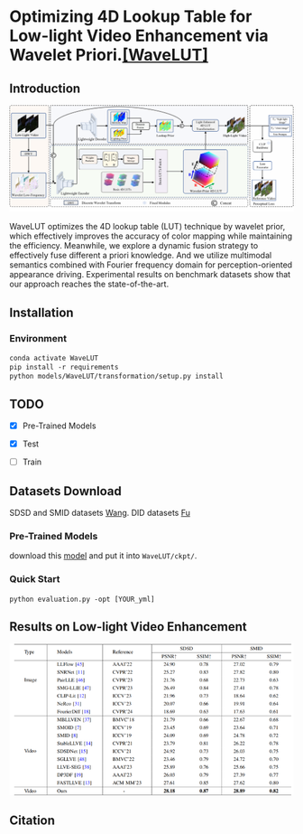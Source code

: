# Optimizing 4D Lookup Table for Low-light Video Enhancement via Wavelet Priori.[[WaveLUT]]()
## Introduction
<p align="center">
  <img src="frame.png" />
</p>

WaveLUT optimizes the 4D lookup table (LUT) technique by wavelet prior, which effectively improves the accuracy of color mapping while maintaining the efficiency. Meanwhile, we explore a dynamic fusion strategy to effectively fuse different a priori knowledge. And we utilize multimodal semantics combined with Fourier frequency domain for perception-oriented appearance driving. Experimental results on benchmark datasets show that our approach reaches the state-of-the-art.
## Installation
### Environment
```
conda activate WaveLUT
pip install -r requirements
python models/WaveLUT/transformation/setup.py install
```

## TODO
- [x] Pre-Trained Models
- [x] Test
- [ ] Train

      
## Datasets Download
SDSD and SMID datasets [Wang](https://github.com/dvlab-research/SDSD). DID datasets [Fu](https://github.com/ciki000/DID)

### Pre-Trained Models
download this [model](https://drive.google.com/drive/folders/18_9xDzYmNRpjp6NnWWJedvTiKrXCFxP1?usp=drive_link) and put it into `WaveLUT/ckpt/`.

### Quick Start

```
python evaluation.py -opt [YOUR_yml]
```
## Results on Low-light Video Enhancement
![](Compaire.png)


## Citation
```

```
